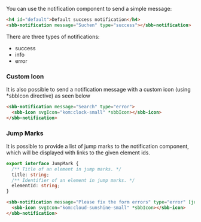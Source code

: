You can use the notification component to send a simple message:

```html
<h4 id="default">Default success notification</h4>
<sbb-notification message="Suchen" type="success"></sbb-notification>
```

There are three types of notifications:

- success
- info
- error

### Custom Icon

It is also possible to send a notification message with a custom icon
(using \*sbbIcon directive) as seen below

```html
<sbb-notification message="Search" type="error">
  <sbb-icon svgIcon="kom:clock-small" *sbbIcon></sbb-icon>
</sbb-notification>
```

### Jump Marks

It is possible to provide a list of jump marks to the notification component, which will be
displayed with links to the given element ids.

```ts
export interface JumpMark {
  /** Title of an element in jump marks. */
  title: string;
  /** Identifier of an element in jump marks. */
  elementId: string;
}
```

```html
<sbb-notification message="Please fix the form errors" type="error" [jumpMarks]="jumpMarks">
  <sbb-icon svgIcon="kom:cloud-sunshine-small" *sbbIcon></sbb-icon>
</sbb-notification>
```
